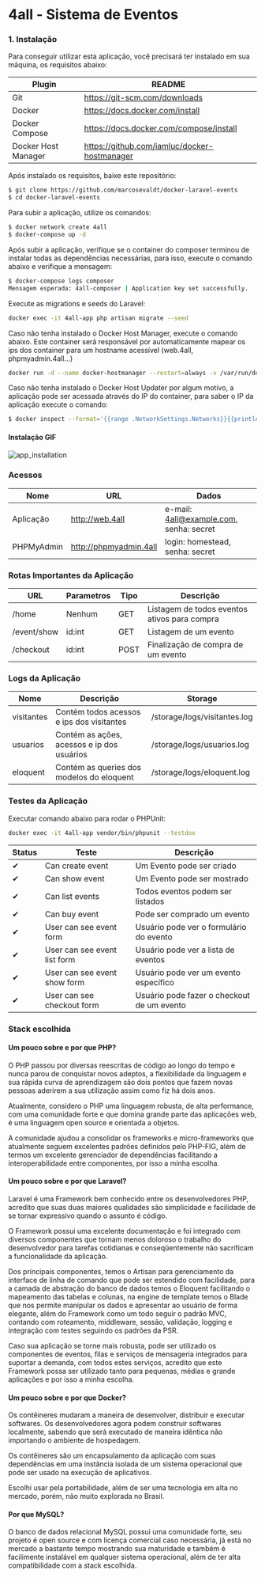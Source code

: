 # 4all - Sistema de Eventos
### 1. Instalação
Para conseguir utilizar esta aplicação, você precisará ter instalado em sua máquina, os requisitos abaixo:

| Plugin | README |
| ------ | ------ |
| Git | https://git-scm.com/downloads |
| Docker | https://docs.docker.com/install |
| Docker Compose | https://docs.docker.com/compose/install |
| Docker Host Manager | https://github.com/iamluc/docker-hostmanager |

Após instalado os requisitos, baixe este repositório:
```sh
$ git clone https://github.com/marcosevaldt/docker-laravel-events
$ cd docker-laravel-events
```
Para subir a aplicação, utilize os comandos:
```sh
$ docker network create 4all
$ docker-compose up -d 
```

Após subir a aplicação, verifique se o container do composer terminou de instalar todas as dependências necessárias, para isso, execute o comando abaixo e verifique a mensagem:
```sh
$ docker-compose logs composer
Mensagem esperada: 4all-composer | Application key set successfully.
```

Execute as migrations e seeds do Laravel:
```sh
docker exec -it 4all-app php artisan migrate --seed
```
Caso não tenha instalado o Docker Host Manager, execute o comando abaixo.
Este container será responsável por automaticamente mapear os ips dos container para um hostname acessível (web.4all, phpmyadmin.4all...)
```sh
docker run -d --name docker-hostmanager --restart=always -v /var/run/docker.sock:/var/run/docker.sock -v /etc/hosts:/hosts iamluc/docker-hostmanager
```

Caso não tenha instalado o Docker Host Updater por algum motivo, a aplicação pode ser acessada através do IP do container, para saber o IP da aplicação execute o comando:
```sh
$ docker inspect --format='{{range .NetworkSettings.Networks}}{{println .IPAddress}}{{end}}' 4all-web
```

#### Instalação GIF
![app_installation](https://s2.gifyu.com/images/mensagem_esperada37c9030102b08ca8.gif)

### Acessos
| Nome | URL | Dados|
| ------ | ------ |------ |
| Aplicação | http://web.4all | e-mail: 4all@example.com,  senha: secret |
| PHPMyAdmin | http://phpmyadmin.4all | login: homestead, senha: secret |

### Rotas Importantes da Aplicação
| URL | Parametros | Tipo| Descrição |
| ------ | ------ |------ |------ |
| /home | Nenhum |GET |Listagem de todos eventos ativos para compra |
| /event/show | id:int |GET |Listagem de um evento |
| /checkout | id:int |POST |Finalização de compra de um evento |

### Logs da Aplicação
| Nome | Descrição | Storage |
| ------ | ------ |------ |
| visitantes | Contém todos acessos e ips dos visitantes |/storage/logs/visitantes.log|
| usuarios | Contém as ações, acessos e ip dos usuários |/storage/logs/usuarios.log|
| eloquent | Contém as queries dos modelos do eloquent |/storage/logs/eloquent.log|

### Testes da Aplicação
Executar comando abaixo para rodar o PHPUnit:
```sh
docker exec -it 4all-app vendor/bin/phpunit --testdox
```
|Status | Teste | Descrição |
| ------ | ------ |------ |
✔ | Can create event | Um Evento pode ser criado
✔ | Can show event | Um Evento pode ser mostrado
✔ | Can list events | Todos eventos podem ser listados
✔ | Can buy event | Pode ser comprado um evento
✔ | User can see event form | Usuário pode ver o formulário do evento
✔ | User can see event list form | Usuário pode ver a lista de eventos
✔ | User can see event show form | Usuário pode ver um evento específico
✔ | User can see checkout form | Usuário pode fazer o checkout de um evento

### Stack escolhida
#### Um pouco sobre e por que PHP?

O PHP passou por diversas reescritas de código ao longo do tempo e nunca parou de conquistar novos adeptos, a flexibilidade da linguagem e sua rápida curva de aprendizagem são dois pontos que fazem novas pessoas aderirem a sua utilização assim como fiz há dois anos.

Atualmente, considero o PHP uma linguagem robusta, de alta performance, com uma comunidade forte e que domina grande parte das aplicações web, é uma linguagem open source e orientada a objetos.

A comunidade ajudou a consolidar os frameworks e micro-frameworks que atualmente seguem excelentes padrões definidos pelo PHP-FIG, além de termos um excelente gerenciador de dependências facilitando a interoperabilidade entre componentes, por isso a minha escolha.

#### Um pouco sobre e por que Laravel?
Laravel é uma Framework bem conhecido entre os desenvolvedores PHP, acredito que suas duas maiores qualidades são simplicidade e facilidade de se tornar expressivo quando o assunto é código.

O Framework possui uma excelente documentação e foi integrado com diversos componentes que tornam menos doloroso o trabalho do desenvolvedor para tarefas cotidianas e conseqüentemente não sacrificam a funcionalidade da aplicação.

Dos principais componentes, temos o Artisan para gerenciamento da interface de linha de comando que pode ser estendido com facilidade, para a camada de abstração do banco de dados temos o Eloquent facilitando o mapeamento das tabelas e colunas, na engine de template temos o Blade que nos permite manipular os dados e apresentar ao usuário de forma elegante, além do Framework como um todo seguir o padrão MVC, contando com roteamento, middleware, sessão, validação, logging e integração com testes seguindo os padrões da PSR.

Caso sua aplicação se torne mais robusta, pode ser utilizado os componentes de eventos, filas e serviços de mensageria integrados para suportar a demanda, com todos estes serviços, acredito que este Framework possa ser utilizado tanto para pequenas, médias e grande aplicações e por isso a minha escolha.

#### Um pouco sobre e por que Docker?
Os contêineres mudaram a maneira de desenvolver, distribuir e executar softwares. Os desenvolvedores agora podem construir softwares localmente, sabendo que será executado de maneira idêntica não importando o ambiente de hospedagem.

Os contêineres são um encapsulamento da aplicação com suas dependências em uma instância isolada de um sistema operacional que pode ser usado na execução de aplicativos.

Escolhi usar pela portabilidade, além de ser uma tecnologia em alta no mercado, porém, não muito explorada no Brasil.

#### Por que MySQL?
O banco de dados relacional MySQL possui uma comunidade forte, seu projeto é open source e com licença comercial caso necessária, já está no mercado a bastante tempo mostrando sua maturidade e também é facilimente instalável em qualquer sistema operacional, além de ter alta compatibilidade com a stack escolhida.